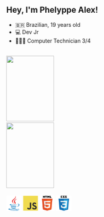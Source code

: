 ## Hey, I'm Phelyppe Alex!

- 🇧🇷 Brazilian, 19 years old
- 💻 Dev Jr
- 👨🏾‍🎓 Computer Technician 3/4

<div><br>
  <a href="https://github.com/phelyppealex/">
    <img height='172' style='width: 50%' src="https://github-readme-stats.vercel.app/api/top-langs/?username=phelyppealex&theme=dark&layout=compact&hide_border=true">
    <img height='172' style='width: 50%' src="https://github-readme-stats.vercel.app/api?username=phelyppealex&theme=dark&show_icons=true&hide_border=true">
  </a>
</div>

<div style='display: inline-block;'><br>
  <img src="https://raw.githubusercontent.com/devicons/devicon/master/icons/java/java-original.svg" width="40" heigth="40">
  <img src="https://raw.githubusercontent.com/devicons/devicon/master/icons/javascript/javascript-original.svg" width="40" heigth="40">
  <img src="https://raw.githubusercontent.com/devicons/devicon/master/icons/html5/html5-original-wordmark.svg" width="40" heigth="40">
  <img src="https://raw.githubusercontent.com/devicons/devicon/master/icons/css3/css3-original-wordmark.svg" width="40" heigth="40">
</div>

<div>
  
</div>

<!--
**phelyppealex/phelyppealex** is a ✨ _special_ ✨ repository because its `README.md` (this file) appears on your GitHub profile.

Here are some ideas to get you started:

- 🔭 I’m currently working on ...
- 🌱 I’m currently learning ...
- 👯 I’m looking to collaborate on ...
- 🤔 I’m looking for help with ...
- 💬 Ask me about ...
- 📫 How to reach me: ...
- 😄 Pronouns: ...
- ⚡ Fun fact: ...
-->
